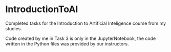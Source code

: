 # IntroductionToAI
Completed tasks for the Introduction to Artificial Inteligence course from my studies.

Code created by me in Task 3 is only in the JupyterNotebook, the code written in the Python files was provided by our instructors.

